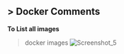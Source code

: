 ## > **Docker Comments**

**To List all images**

> docker images
![Screenshot_5](https://github.com/user-attachments/assets/c198caff-bc50-43a4-be88-77b16b051f96)
> 
